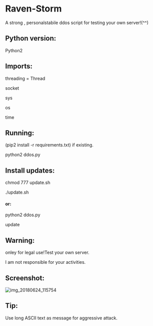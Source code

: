 # Raven-Storm
A strong , personalstabile ddos script for testing your own server!(^^)

## Python version:
Python2

## Imports:
threading = Thread

socket

sys

os

time

## Running:
(pip2 install -r requirements.txt) if existing.

python2 ddos.py

## Install updates:
chmod 777 update.sh

./update.sh

#### or:


python2 ddos.py

update

## Warning:
onley for legal use!Test your own server.

I am not responsible for your activities.

## Screenshot:

![img_20180624_115754](https://user-images.githubusercontent.com/36562445/41817976-e78f6d6e-77a5-11e8-873a-5bc4e7957ca9.png)

## Tip:
Use long ASCII text as message for aggressive attack.
